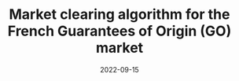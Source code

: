 ---
title: "Market clearing algorithm for the French Guarantees of Origin (GO) market"
date: "2022-09-15"
slug: "GO_FR"
summary: "Implementation of a sequential optimization algorithm for optimal GO allocation using Knitro"
link: "https://www.powernext.com/fr/press-release/lancement-reussi-des-encheres-mensuelles-pour-les-garanties-dorigine"
picture: "../images/seattle.jpg"
---
